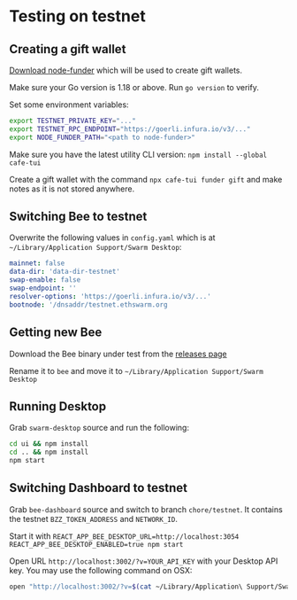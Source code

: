 # Testing on testnet

## Creating a gift wallet

[Download node-funder](https://github.com/ethersphere/node-funder) which will be used to create gift wallets.

Make sure your Go version is 1.18 or above. Run `go version` to verify.

Set some environment variables:

```bash
export TESTNET_PRIVATE_KEY="..."
export TESTNET_RPC_ENDPOINT="https://goerli.infura.io/v3/..."
export NODE_FUNDER_PATH="<path to node-funder>"
```

Make sure you have the latest utility CLI version: `npm install --global cafe-tui`

Create a gift wallet with the command `npx cafe-tui funder gift` and make notes as it is not stored anywhere.

## Switching Bee to testnet

Overwrite the following values in `config.yaml` which is at `~/Library/Application Support/Swarm Desktop`:

```yaml
mainnet: false
data-dir: 'data-dir-testnet'
swap-enable: false
swap-endpoint: ''
resolver-options: 'https://goerli.infura.io/v3/...'
bootnode: '/dnsaddr/testnet.ethswarm.org
```

## Getting new Bee

Download the Bee binary under test from the [releases page](https://github.com/ethersphere/bee/releases)

Rename it to `bee` and move it to `~/Library/Application Support/Swarm Desktop`

## Running Desktop

Grab `swarm-desktop` source and run the following:

```bash
cd ui && npm install
cd .. && npm install
npm start
```

## Switching Dashboard to testnet

Grab `bee-dashboard` source and switch to branch `chore/testnet`. It contains the testnet `BZZ_TOKEN_ADDRESS` and
`NETWORK_ID`.

Start it with `REACT_APP_BEE_DESKTOP_URL=http://localhost:3054 REACT_APP_BEE_DESKTOP_ENABLED=true npm start`

Open URL `http://localhost:3002/?v=YOUR_API_KEY` with your Desktop API key. You may use the following command on OSX:

```bash
open "http://localhost:3002/?v=$(cat ~/Library/Application\ Support/Swarm\ Desktop/api-key.txt)"
```
